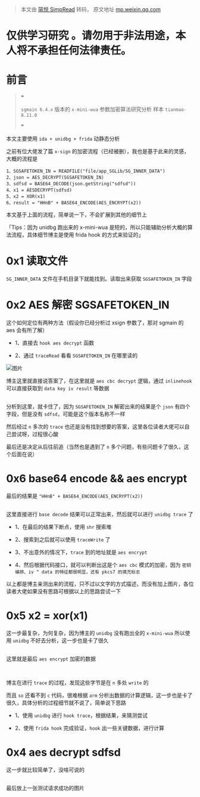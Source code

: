 > 本文由 [简悦 SimpRead](http://ksria.com/simpread/) 转码， 原文地址 [mp.weixin.qq.com](https://mp.weixin.qq.com/s/mckitPK5uWMRP5S1odbAXQ)

仅供学习研究 。请勿用于非法用途，本人将不承担任何法律责任。
==============================

前言
==

> ❝
> 
> `sgmain 6.4.x` 版本的 `x-mini-wua` 参数加密算法研究分析 样本 `tianmao-8.11.0`
> 
> ❞

本文主要使用 `ida + unidbg + frida` 动静态分析  
  
之前有位大佬发了篇 `x-sign` 的加密流程（已经被删），我也是基于此来的灵感，大概的流程是

```
1、SGSAFETOKEN_IN = READFILE("file/app_SGLib/SG_INNER_DATA")  
2、json = AES_DECRYPT(SGSAFETOKEN_IN)  
3、sdfsd = BASE64_DECODE(json.getString("sdfsd"))  
4、x1 = AESDECRYPT(sdfsd)  
5、x2 = XOR(x1)  
6、result = "HHnB" + BASE64_ENCODE(AES_ENCRYPT(x2))  

```

本文基于上面的流程，简单说一下，不会扩展到其他的细节上

「Tips：因为 unidbg 跑出来的 x-mini-wua 是短的，所以只能辅助分析大概的算法流程，具体细节博主是使用 frida hook 的方式来验证的」

0x1 读取文件
========

`SG_INNER_DATA` 文件在手机目录下就能找到。读取出来获取 `SGSAFETOKEN_IN` 字段

0x2 AES 解密 SGSAFETOKEN_IN
=========================

这个如何定位有两种方法（假设你已经分析过 xsign 参数了，那对 sgmain 的 aes 会有所了解）

*   1、直接去 `hook aes decrypt` 函数
    
*   2、通过 `traceRead` 看看 `SGSAFETOKEN_IN` 在哪里读的
    

![图片](https://mmbiz.qpic.cn/mmbiz_png/MWQJibR3pCZib8bf2GtgtPjUkYiaVs1Aq5gSm1ZjnEeyF5QrXwqZE9kCgqzt1xTuxwibOlY0uicr7YwBI066YDg3HicA/640?wx_fmt=png&wxfrom=5&wx_lazy=1&wx_co=1)

博主这里就直接说答案了，在这里就是 `aes cbc decrypt` 逻辑，通过 `inlinehook` 可以直接获取到 `data key iv result` 等数据

![图片](data:image/gif;base64,iVBORw0KGgoAAAANSUhEUgAAAAEAAAABCAYAAAAfFcSJAAAADUlEQVQImWNgYGBgAAAABQABh6FO1AAAAABJRU5ErkJggg==)

分析到这里，就卡住了，因为 `SGSAFETOKEN_IN` 解密出来的结果是个 `json` 有四个字段，但是没有 `sdfsd`，可能是这个版本名称不一样

然后经过 `n` 多次的 `trace` 也还是没有找到想要的答案，这里各位读者大佬可以自己尝试呀，过程很心酸

最后还是决定从后往前追（当然也是遇到了 `n` 多个问题，有些问题卡了很久，这个后面在说）

0x6 base64 encode && aes encrypt
================================

最后的结果是 `"HHnB" + BASE64_ENCODE(AES_ENCRYPT(x2))`

![图片](data:image/gif;base64,iVBORw0KGgoAAAANSUhEUgAAAAEAAAABCAYAAAAfFcSJAAAADUlEQVQImWNgYGBgAAAABQABh6FO1AAAAABJRU5ErkJggg==)

这里直接进行 `base decode` 结果可以正常出来，然后就可以进行 `unidbg trace` 了

*   1、在最后的结果下断点，使用 `shr` 搜索堆
    
*   2、搜索到之后就可以使用 `traceWrite` 了
    
*   3、不出意外的情况下，`trace` 到的地址就是 `aes encrypt`
    
*   4、然后根据代码接口，就可以判断出这是个 `aes cbc` 模式的加密，因为 `密钥编排、iv ^ data 的特征都很明显，还有 pkcs7 的填充标志`
    

以上都是博主亲测出来的流程，只不过以文字的方式描述，而没有加上图片，各位读者大佬如果没有思路可根据以上的思路尝试一下

0x5 x2 = xor(x1)
================

这一步最复杂，为何复杂，因为博主的 `unidbg` 没有跑出全的 `x-mini-wua` 所以使用 `unidbg` 不好去分析，这一步也是卡了很久

![图片](data:image/gif;base64,iVBORw0KGgoAAAANSUhEUgAAAAEAAAABCAYAAAAfFcSJAAAADUlEQVQImWNgYGBgAAAABQABh6FO1AAAAABJRU5ErkJggg==)

这里就是最后 `aes encrypt` 加密的数据

![图片](data:image/gif;base64,iVBORw0KGgoAAAANSUhEUgAAAAEAAAABCAYAAAAfFcSJAAAADUlEQVQImWNgYGBgAAAABQABh6FO1AAAAABJRU5ErkJggg==)  
  

![图片](data:image/gif;base64,iVBORw0KGgoAAAANSUhEUgAAAAEAAAABCAYAAAAfFcSJAAAADUlEQVQImWNgYGBgAAAABQABh6FO1AAAAABJRU5ErkJggg==)

博主在进行 `trace` 的过程，发现这些字节是在 `n` 多处 `write` 的

而且 `so` 还看不到 `c` 代码，很难根据 `arm` 分析出数据的计算逻辑，这一步也是卡了很久，具体分析的过程细节就不说了，简单说下思路

*   1、使用 `unidbg` 进行 `hook trace`，根据结果，来猜测尝试
    
*   2、使用 `frida hook` 完成验证，`hook` 出一些关键数据，进行计算
    

0x4 aes decrypt sdfsd
=====================

这一步就比较简单了，没啥可说的

![图片](data:image/gif;base64,iVBORw0KGgoAAAANSUhEUgAAAAEAAAABCAYAAAAfFcSJAAAADUlEQVQImWNgYGBgAAAABQABh6FO1AAAAABJRU5ErkJggg==)

最后放上一张测试请求成功的图片